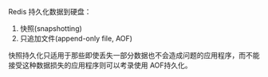Redis 持久化数据到硬盘：
1. 快照(snapshotting)
2. 只追加文件(append-only file, AOF)

快照持久化只适用于那些即使丢失一部分数据也不会造成问题的应用程序，而不能接受这种数据损失的应用程序则可以考录使用 AOF持久化。

